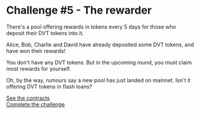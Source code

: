 # Challenge #5 - The rewarder

There's a pool offering rewards in tokens every 5 days for those who deposit their DVT tokens into it.

Alice, Bob, Charlie and David have already deposited some DVT tokens, and have won their rewards!

You don't have any DVT tokens. But in the upcoming round, you must claim most rewards for yourself.

Oh, by the way, rumours say a new pool has just landed on mainnet. Isn't it offering DVT tokens in flash loans?

[See the contracts](https://github.com/nicolasgarcia214/damn-vulnerable-defi-foundry/tree/master/src/Contracts/the-rewarder)
<br/>
[Complete the challenge](https://github.com/nicolasgarcia214/damn-vulnerable-defi-foundry/blob/master/test/Levels/the-rewarder/TheRewarder.t.sol)
